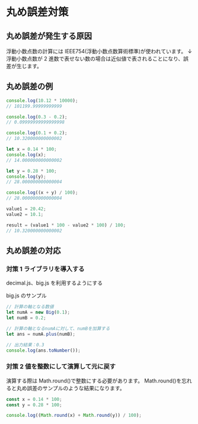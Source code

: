 # 丸め誤差対策

## 丸め誤差が発生する原因

浮動小数点数の計算には IEEE754(浮動小数点数算術標準)が使われています。
↓
浮動小数点数が 2 進数で表せない数の場合は近似値で表されることになり、誤差が生じます。

## 丸め誤差の例

```js
console.log(10.12 * 10000);
// 101199.99999999999
```

```js
console.log(0.3 - 0.2);
// 0.09999999999999998
```

```js
console.log(0.1 + 0.2);
// 10.320000000000002
```

```js
let x = 0.14 * 100;
console.log(x);
// 14.000000000000002

let y = 0.28 * 100;
console.log(y);
// 28.000000000000004

console.log((x + y) / 100);
// 28.000000000000004
```

```js
value1 = 20.42;
value2 = 10.1;

result = (value1 * 100 - value2 * 100) / 100;
// 10.320000000000002
```

## 丸め誤差の対応

### 対策 1 ライブラリを導入する

decimal.js、big.js を利用するようにする

big.js のサンプル

```js
// 計算の軸となる数値
let numA = new Big(0.1);
let numB = 0.2;

// 計算の軸となるnumAに対して、numBを加算する
let ans = numA.plus(numB);

// 出力結果：0.3
console.log(ans.toNumber());
```

### 対策 2 値を整数にして演算して元に戻す

演算する際は Math.round()で整数にする必要があります。
Math.round()を忘れると丸め誤差のサンプルのような結果になります。

```js
const x = 0.14 * 100;
const y = 0.28 * 100;

console.log((Math.round(x) + Math.round(y)) / 100);
```
